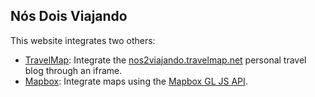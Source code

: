 ## Nós Dois Viajando

This website integrates two others:

- [TravelMap](https://travelmap.net/): Integrate the [nos2viajando.travelmap.net](https://nos2viajando.travelmap.net/) personal travel blog through an iframe.
- [Mapbox](https://www.mapbox.com/): Integrate maps using the [Mapbox GL JS API](https://docs.mapbox.com/mapbox-gl-js/api/). 
